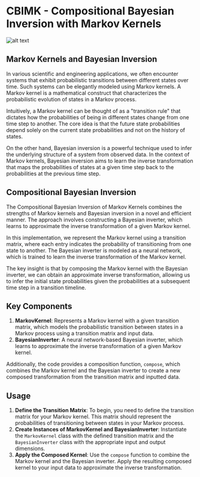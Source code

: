 # CBIMK - Compositional Bayesian Inversion with Markov Kernels

![alt text](Isolated.png "figure")

## Markov Kernels and Bayesian Inversion

In various scientific and engineering applications, we often encounter systems that exhibit probabilistic transitions between different states over time. Such systems can be elegantly modeled using Markov kernels. A Markov kernel is a mathematical construct that characterizes the probabilistic evolution of states in a Markov process.

Intuitively, a Markov kernel can be thought of as a "transition rule" that dictates how the probabilities of being in different states change from one time step to another. The core idea is that the future state probabilities depend solely on the current state probabilities and not on the history of states.

On the other hand, Bayesian inversion is a powerful technique used to infer the underlying structure of a system from observed data. In the context of Markov kernels, Bayesian inversion aims to learn the inverse transformation that maps the probabilities of states at a given time step back to the probabilities at the previous time step.

## Compositional Bayesian Inversion

The Compositional Bayesian Inversion of Markov Kernels combines the strengths of Markov kernels and Bayesian inversion in a novel and efficient manner. The approach involves constructing a Bayesian inverter, which learns to approximate the inverse transformation of a given Markov kernel.

In this implementation, we represent the Markov kernel using a transition matrix, where each entry indicates the probability of transitioning from one state to another. The Bayesian inverter is modeled as a neural network, which is trained to learn the inverse transformation of the Markov kernel.

The key insight is that by composing the Markov kernel with the Bayesian inverter, we can obtain an approximate inverse transformation, allowing us to infer the initial state probabilities given the probabilities at a subsequent time step in a transition timeline.

## Key Components

1. **MarkovKernel**: Represents a Markov kernel with a given transition matrix, which models the probabilistic transition between states in a Markov process using a transition matrix and input data.
2. **BayesianInverter**: A neural network-based Bayesian inverter, which learns to approximate the inverse transformation of a given Markov kernel.

Additionally, the code provides a composition function, `compose`, which combines the Markov kernel and the Bayesian inverter to create a new composed transformation from the transition matrix and inputted data.

## Usage

1. **Define the Transition Matrix**: To begin, you need to define the transition matrix for your Markov kernel. This matrix should represent the probabilities of transitioning between states in your Markov process.
2. **Create Instances of MarkovKernel and BayesianInverter**: Instantiate the `MarkovKernel` class with the defined transition matrix and the `BayesianInverter` class with the appropriate input and output dimensions.
3. **Apply the Composed Kernel**: Use the `compose` function to combine the Markov kernel and the Bayesian inverter. Apply the resulting composed kernel to your input data to approximate the inverse transformation.
